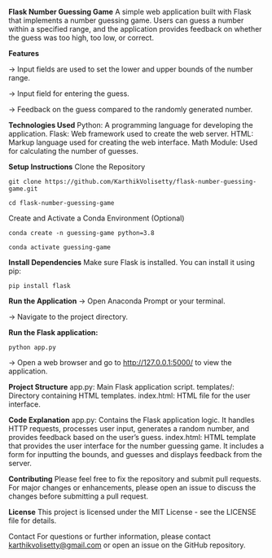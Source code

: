 **Flask Number Guessing Game**
A simple web application built with Flask that implements a number guessing game. Users can guess a number within a specified range, and the application provides feedback on whether the guess was too high, too low, or correct.

**Features**

-> Input fields are used to set the lower and upper bounds of the number range.

-> Input field for entering the guess.

-> Feedback on the guess compared to the randomly generated number.

**Technologies Used**
Python: A programming language for developing the application.
Flask: Web framework used to create the web server.
HTML: Markup language used for creating the web interface.
Math Module: Used for calculating the number of guesses.

**Setup Instructions**
Clone the Repository

    git clone https://github.com/KarthikVolisetty/flask-number-guessing-game.git
    
    cd flask-number-guessing-game
    
Create and Activate a Conda Environment (Optional)

    conda create -n guessing-game python=3.8
    
    conda activate guessing-game

**Install Dependencies**
Make sure Flask is installed. You can install it using pip:

    pip install flask

**Run the Application**
-> Open Anaconda Prompt or your terminal.

-> Navigate to the project directory.

**Run the Flask application:**
    
    python app.py
    
-> Open a web browser and go to http://127.0.0.1:5000/ to view the application.

**Project Structure**
app.py: Main Flask application script.
templates/: Directory containing HTML templates.
index.html: HTML file for the user interface.

**Code Explanation**
app.py: Contains the Flask application logic. It handles HTTP requests, processes user input, generates a random number, and provides feedback based on the user’s guess.
index.html: HTML template that provides the user interface for the number guessing game. It includes a form for inputting the bounds, and guesses and displays feedback from the server.

**Contributing**
Please feel free to fix the repository and submit pull requests. For major changes or enhancements, please open an issue to discuss the changes before submitting a pull request.

**License**
This project is licensed under the MIT License - see the LICENSE file for details.

Contact
For questions or further information, please contact karthikvolisetty@gmail.com or open an issue on the GitHub repository.
